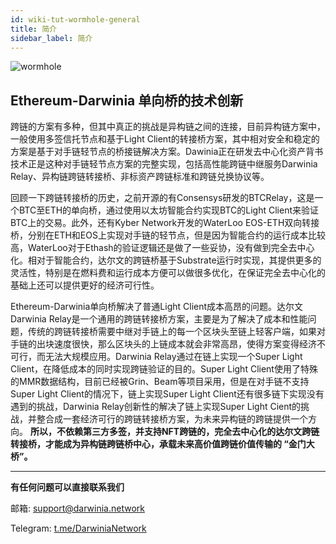 ```yaml
---
id: wiki-tut-wormhole-general
title: 简介
sidebar_label: 简介
---
```


![wormhole](assets/wormhole/wiki-tut-wormhole-general-001.png)

## Ethereum-Darwinia 单向桥的技术创新

跨链的方案有多种，但其中真正的挑战是异构链之间的连接，目前异构链方案中，一般使用多签信托节点和基于Light Client的转接桥方案，其中相对安全和稳定的方案是基于对手链轻节点的桥接链解决方案。Dawinia正在研发去中心化资产背书技术正是这种对手链轻节点方案的完整实现，包括高性能跨链中继服务Darwinia Relay、异构链跨链转接桥、非标资产跨链标准和跨链兑换协议等。

回顾一下跨链转接桥的历史，之前开源的有Consensys研发的BTCRelay，这是一个BTC至ETH的单向桥，通过使用以太坊智能合约实现BTC的Light Client来验证BTC上的交易。此外，还有Kyber Network开发的WaterLoo EOS-ETH双向转接桥，分别在ETH和EOS上实现对手链的轻节点，但是因为智能合约的运行成本比较高，WaterLoo对于Ethash的验证逻辑还是做了一些妥协，没有做到完全去中心化。相对于智能合约，达尔文的跨链桥基于Substrate运行时实现，其提供更多的灵活性，特别是在燃料费和运行成本方便可以做很多优化，在保证完全去中心化的基础上还可以提供更好的经济可行性。

Ethereum-Darwinia单向桥解决了普通Light Client成本高昂的问题。达尔文Darwinia Relay是一个通用的跨链转接桥方案，主要是为了解决了成本和性能问题，传统的跨链转接桥需要中继对手链上的每一个区块头至链上轻客户端，如果对手链的出块速度很快，那么区块头的上链成本就会非常高昂，使得方案变得经济不可行，而无法大规模应用。Darwinia Relay通过在链上实现一个Super Light Client，在降低成本的同时实现跨链验证的目的。Super Light Client使用了特殊的MMR数据结构，目前已经被Grin、Beam等项目采用，但是在对手链不支持Super Light Client的情况下，链上实现Super Light Client还有很多链下实现没有遇到的挑战，Darwinia Relay创新性的解决了链上实现Super Light Cient的挑战，并整合成一套经济可行的跨链转接桥方案，为未来异构链的跨链提供一个方向。
**所以，不依赖第三方多签，并支持NFT跨链的，完全去中心化的达尔文跨链转接桥，才能成为异构链跨链桥中心，承载未来高价值跨链价值传输的 “金门大桥”。**


    
<hr />

**有任何问题可以直接联系我们**

邮箱: support@darwinia.network

Telegram: [t.me/DarwiniaNetwork](https://t.me/DarwiniaNetwork)

